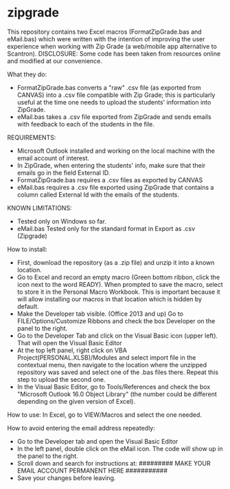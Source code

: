 # zipgrade

This repository contains two Excel macros (FormatZipGrade.bas and eMail.bas) which were written with the intention of improving the user experience when working with Zip Grade (a web/mobile app alternative to Scantron).
DISCLOSURE: Some code has been taken from resources online and modified at our convenience. 

What they do:
- FormatZipGrade.bas converts a "raw" .csv file (as exported from CANVAS) into a .csv file compatible with Zip Grade; this is particularly useful at the time one needs to upload the students' information into ZipGrade. 
- eMail.bas takes a .csv file exported from ZipGrade and sends emails with feedback to each of the students in the file. 

REQUIREMENTS:
- Microsoft Outlook installed and working on the local machine with the email account of interest.
- In ZipGrade, when entering the students' info, make sure that their emails go in the field External ID.
- FormatZipGrade.bas requires a .csv files as exported by CANVAS
- eMail.bas requires a .csv file exported using ZipGrade that contains a column called External Id with the emails of the students.

KNOWN LIMITATIONS:
- Tested only on Windows so far.
- eMail.bas Tested only for the standard format in Export as .csv (Zipgrade)

How to install:
- First, download the repository (as a .zip file) and unzip it into a known location.
- Go to Excel and record an empty macro (Green bottom ribbon, click the icon next to the word READY). When prompted to save the macro, select to store it in the Personal Macro Workbook. This is important because it will allow installing our macros in that location which is hidden by default.
- Make the Developer tab visible. (Office 2013 and up) Go to FILE/Options/Customize Ribbons and check the box Developer on the panel to the right.
- Go to the Developer Tab and click on the Visual Basic icon (upper left).  That will open the Visual Basic Editor 
- At the top left panel, right click on VBA Project(PERSONAL.XLSB)/Modules and select import file in the contextual menu, then navigate to the location where the unzipped repository was saved and select one of the .bas files there. Repeat this step to upload the second one.
- In the Visual Basic Editor, go to Tools/References and check the box "Microsoft Outlook 16.0 Object Library" (the number could be different depending on the given version of Excel).

How to use:
In Excel, go to VIEW/Macros and select the one needed.

How to avoid entering the email address repeatedly:
- Go to the Developer tab and open the Visual Basic Editor
- In the left panel, double click on the eMail icon. The code will show up in the panel to the right.
- Scroll down and search for instructions at: 
######### MAKE YOUR EMAIL ACCOUNT PERMANENT HERE  ###########
- Save your changes before leaving.
